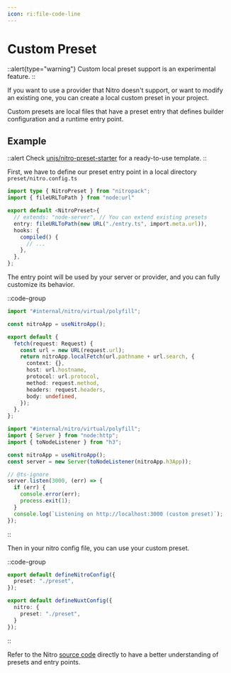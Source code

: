 ```yaml
---
icon: ri:file-code-line
---
```


# Custom Preset

::alert{type="warning"}
Custom local preset support is an experimental feature.
::

If you want to use a provider that Nitro doesn't support, or want to modify an existing one, you can create a local custom preset in your project.

Custom presets are local files that have a preset entry that defines builder configuration and a runtime entry point.

## Example

::alert
Check [unjs/nitro-preset-starter](https://github.com/unjs/nitro-preset-starter) for a ready-to-use template.
::

First, we have to define our preset entry point in a local directory `preset/nitro.config.ts`

```ts [./preset/nitro.config.ts]
import type { NitroPreset } from "nitropack";
import { fileURLToPath } from "node:url"

export default <NitroPreset>{
  // extends: "node-server", // You can extend existing presets
  entry: fileURLToPath(new URL("./entry.ts", import.meta.url)),
  hooks: {
    compiled() {
      // ...
    },
  },
};
```

The entry point will be used by your server or provider, and you can fully customize its behavior.

::code-group
```ts [preset/entry.ts (Workers)]
import "#internal/nitro/virtual/polyfill";

const nitroApp = useNitroApp();

export default {
  fetch(request: Request) {
    const url = new URL(request.url);
    return nitroApp.localFetch(url.pathname + url.search, {
      context: {},
      host: url.hostname,
      protocol: url.protocol,
      method: request.method,
      headers: request.headers,
      body: undefined,
    });
  },
};
```

```ts [preset/entry.ts (Node.js)]
import "#internal/nitro/virtual/polyfill";
import { Server } from "node:http";
import { toNodeListener } from "h3";

const nitroApp = useNitroApp();
const server = new Server(toNodeListener(nitroApp.h3App));

// @ts-ignore
server.listen(3000, (err) => {
  if (err) {
    console.error(err);
    process.exit(1);
  }
  console.log(`Listening on http://localhost:3000 (custom preset)`);
});
```
::


Then in your nitro config file, you can use your custom preset.

::code-group
```ts [nitro.config.ts]
export default defineNitroConfig({
  preset: "./preset",
});
```

```ts [nuxt.config.ts]
export default defineNuxtConfig({
  nitro: {
    preset: "./preset",
  }
});
```
::


Refer to the Nitro [source code](https://github.com/unjs/nitro/tree/main/src) directly to have a better understanding of presets and entry points.
